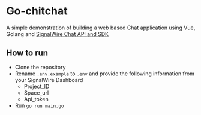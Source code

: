 # Go-chitchat

A simple demonstration of building a web based Chat application using Vue, Golang and [SignalWire Chat API and SDK](https://developer.signalwire.com/guides/chat-overview/)

## How to run 
- Clone the repository
- Rename `.env.example` to `.env` and provide the following information from your SignalWire Dashboard
    - Project_ID
    - Space_url 
    - Api_token
- Run `go run main.go`


